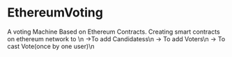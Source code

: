 # EthereumVoting
A voting Machine Based on Ethereum Contracts.
Creating smart contracts on ethereum network to \n
->To add Candidatess\n
-> To add Voters\n
-> To cast Vote(once by one user)\n
